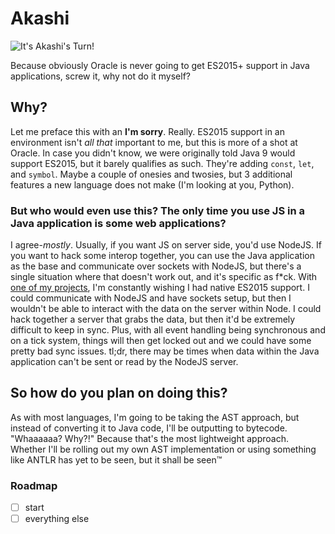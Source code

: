 # Akashi
![It's Akashi's Turn!](http://cdn.awwni.me/q0w7.jpg)

Because obviously Oracle is never going to get ES2015+ support in Java applications, screw it, why not do it myself? 

## Why?
Let me preface this with an **I'm sorry**. Really. ES2015 support in an environment isn't *all that* important to me, but this is more of a shot at Oracle. In case you didn't know, we were originally told Java 9 would support ES2015, but it barely qualifies as such. They're adding `const`, `let`, and `symbol`. Maybe a couple of onesies and twosies, but 3 additional features a new language does not make (I'm looking at you, Python). 

### But who would even use this? The only time you use JS in a Java application is some web applications?
I agree-*mostly*. Usually, if you want JS on server side, you'd use NodeJS. If you want to hack some interop together, you can use the Java application as the base and communicate over sockets with NodeJS, but there's a single situation where that doesn't work out, and it's specific as f\*ck. With [one of my projects](https://github.com/Thiq), I'm constantly wishing I had native ES2015 support. I could communicate with NodeJS and have sockets setup, but then I wouldn't be able to interact with the data on the server within Node. I could hack together a server that grabs the data, but then it'd be extremely difficult to keep in sync. Plus, with all event handling being synchronous and on a tick system, things will then get locked out and we could have some pretty bad sync issues. tl;dr, there may be times when data within the Java application can't be sent or read by the NodeJS server. 

## So how do you plan on doing this?
As with most languages, I'm going to be taking the AST approach, but instead of converting it to Java code, I'll be outputting to bytecode. "Whaaaaaa? Why?!" Because that's the most lightweight approach. Whether I'll be rolling out my own AST implementation or using something like ANTLR has yet to be seen, but it shall be seen&trade;

### Roadmap
- [ ] start
- [ ] everything else
